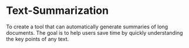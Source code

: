 # Text-Summarization
To create a tool that can automatically generate summaries of long documents. The goal is to help users save time by quickly understanding the key points of any text.
